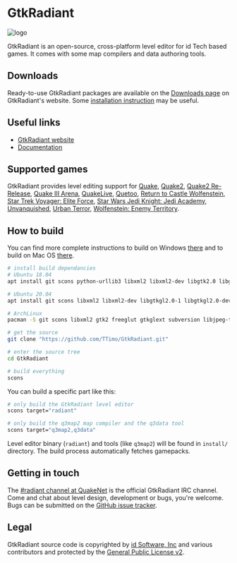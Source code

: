 GtkRadiant
==========

![logo](https://icculus.org/gtkradiant/images/logo-radiant.png)

GtkRadiant is an open-source, cross-platform level editor for id Tech based games. It comes with some map compilers and data authoring tools.

Downloads
---------

Ready-to-use GtkRadiant packages are available on the [Downloads page](http://icculus.org/gtkradiant/downloads.html) on GtkRadiant's website. Some [installation instruction](https://icculus.org/gtkradiant/installation.html) may be useful.

Useful links
------------

- [GtkRadiant website](https://icculus.org/gtkradiant/)
- [Documentation](https://icculus.org/gtkradiant/documentation.html)

Supported games
---------------

GtkRadiant provides level editing support for [Quake](https://en.wikipedia.org/wiki/Quake_(video_game)), [Quake2](https://en.wikipedia.org/wiki/Quake_II), [Quake2 Re-Release](https://en.wikipedia.org/wiki/Quake_II#Enhanced_version_and_Call_of_the_Machine), [Quake III Arena](https://ioquake3.org), [QuakeLive](https://www.quakelive.com), [Quetoo](http://quetoo.org), [Return to Castle Wolfenstein](https://en.wikipedia.org/wiki/Return_to_Castle_Wolfenstein), [Star Trek Voyager: Elite Force](https://en.wikipedia.org/wiki/Star_Trek:_Voyager_–_Elite_Force), [Star Wars Jedi Knight: Jedi Academy](https://en.wikipedia.org/wiki/Star_Wars_Jedi_Knight:_Jedi_Academy), [Unvanquished](https://www.unvanquished.net), [Urban Terror](http://urbanterror.info), [Wolfenstein: Enemy Territory](http://www.splashdamage.com/content/wolfenstein-enemy-territory-barracks).

How to build
------------

You can find more complete instructions to build on Windows [there](https://icculus.org/gtkradiant/documentation/windows_compile_guide/) and to build on Mac OS [there](apple/README.md).

```sh
# install build dependancies
# Ubuntu 18.04
apt install git scons python-urllib3 libxml2 libxml2-dev libgtk2.0 libgtk2.0-dev libgtkgl2.0-1 libgtkgl2.0-dev libglu1-mesa libglu1-mesa-dev libgtkglext1 libgtkglext1-dev subversion libjpeg8 libjpeg8-dev

# Ubuntu 20.04
apt install git scons libxml2 libxml2-dev libgtkgl2.0-1 libgtkgl2.0-dev libglu1-mesa libglu1-mesa-dev libgtkglext1 libgtkglext1-dev subversion libjpeg8 libjpeg8-dev

# ArchLinux
pacman -S git scons libxml2 gtk2 freeglut gtkglext subversion libjpeg-turbo
```

```sh
# get the source
git clone "https://github.com/TTimo/GtkRadiant.git"

# enter the source tree
cd GtkRadiant

# build everything
scons
```

You can build a specific part like this:

```sh
# only build the GtkRadiant level editor
scons target="radiant"

# only build the q3map2 map compiler and the q3data tool
scons target="q3map2,q3data"
```

Level editor binary (`radiant`) and tools (like `q3map2`) will be found in `install/` directory. 
The build process automatically fetches gamepacks.

Getting in touch
----------------

The [#radiant channel at QuakeNet](https://webchat.quakenet.org/?channels=radiant) is the official GtkRadiant IRC channel. Come and chat about level design, development or bugs, you're welcome. Bugs can be submitted on the [GitHub issue tracker](https://github.com/TTimo/GtkRadiant/issues).

Legal
-----

GtkRadiant source code is copyrighted by [id Software, Inc](http://idsoftware.com/) and various contributors and protected by the [General Public License v2](GPL).
